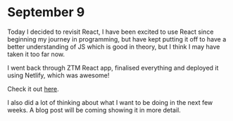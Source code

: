 # September 9

Today I decided to revisit React, I have been excited to use React since beginning my journey in programming, but have kept putting it off to have a better understanding of JS which is good in theory, but I think I may have taken it too far now.

I went back through ZTM React app, finalised everything and deployed it using Netlify, which was awesome!

Check it out [here](https://trusting-fermi-4202d9.netlify.com/).

I also did a lot of thinking about what I want to be doing in the next few weeks. A blog post will be coming showing it in more detail.